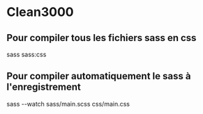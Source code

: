 # Clean3000


## Pour compiler tous les fichiers sass en css
sass sass:css 

## Pour compiler automatiquement le sass à l'enregistrement
sass --watch sass/main.scss css/main.css